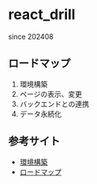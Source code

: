 # react_drill

since 202408

## ロードマップ

1. 環境構築
2. ページの表示、変更
3. バックエンドとの連携
4. データ永続化

## 参考サイト

- [環境構築](https://qiita.com/EZ_Denta/items/9e6a47f330b5a01806ae)
- [ロードマップ](https://qiita.com/Sicut_study/items/7d8c6f309dddda1a3961)
